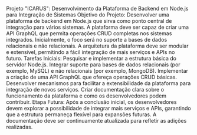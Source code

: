 Projeto "ICARUS": Desenvolvimento da Plataforma de Backend em Node.js para Integração de Sistemas
Objetivo do Projeto: Desenvolver uma plataforma de backend em Node.js que sirva como ponto central de integração para vários sistemas. A plataforma deve ser capaz de criar uma API GraphQL que permita operações CRUD completas nos sistemas integrados. Inicialmente, o foco será no suporte a bases de dados relacionais e não relacionais. A arquitetura da plataforma deve ser modular e extensível, permitindo a fácil integração de mais serviços e APIs no futuro.
Tarefas Iniciais:
Pesquisar e implementar a estrutura básica do servidor Node.js.
Integrar suporte para bases de dados relacionais (por exemplo, MySQL) e não relacionais (por exemplo, MongoDB).
Implementar a criação de uma API GraphQL que ofereça operações CRUD básicas.
Desenvolver mecanismos para facilitar a extensibilidade da plataforma para integração de novos serviços.
Criar documentação clara sobre o funcionamento da plataforma e como os desenvolvedores podem contribuir.
Etapa Futura: Após a conclusão inicial, os desenvolvedores devem explorar a possibilidade de integrar mais serviços e APIs, garantindo que a estrutura permaneça flexível para expansões futuras. A documentação deve ser continuamente atualizada para refletir as adições realizadas.
